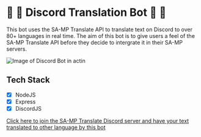 # 🚀 🎉 Discord Translation Bot 🚀 🎉

This bot uses the SA-MP Translate API to translate text on Discord to over 80+ languages in real time. The aim of this bot is to give users a feel of the SA-MP Translate API before they decide to intergrate it in their SA-MP servers.

![Image of Discord Bot in actin](https://i.imgur.com/wpPfzN9.png)

## Tech Stack
- [x] NodeJS
- [x] Express
- [x] DiscordJS

[Click here to join the SA-MP Translate Discord server and have your text translated to other language by this bot](discord.gg/a4p6kvvpdw)
